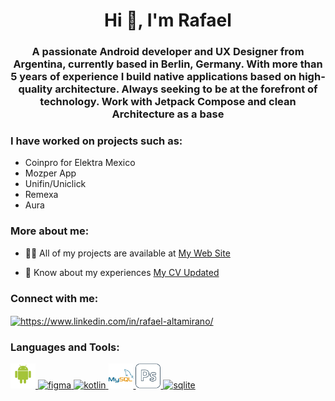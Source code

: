 <h1 align="center">Hi 👋, I'm Rafael</h1>
<h3 align="center">A passionate Android developer and UX Designer from Argentina, currently based in Berlin, Germany. With more than 5 years of experience I build native applications based on high-quality architecture. Always seeking to be at the forefront of technology. Work with Jetpack Compose and clean Architecture as a base </h3>

### I have worked on projects such as:
- Coinpro for Elektra Mexico
- Mozper App 
- Unifin/Uniclick
- Remexa
- Aura


### More about me:

- 👨‍💻 All of my projects are available at [ My Web Site](https://rafaelaltamiranoz3zf3xst.contra.com/?openCustomizationSidebarScreen=main&styleOverride=sydney%3Adawn)

- 📄 Know about my experiences [My CV Updated](https://drive.google.com/file/d/1Hr_a_Yo5tTEwdcL1YPhk8WUACu9pnUZ2/view?usp=sharing)

<h3 align="left">Connect with me:</h3>
<p align="left">
<a href="https://linkedin.com/in/https://www.linkedin.com/in/rafael-altamirano/" target="blank"><img align="center" src="https://raw.githubusercontent.com/rahuldkjain/github-profile-readme-generator/master/src/images/icons/Social/linked-in-alt.svg" alt="https://www.linkedin.com/in/rafael-altamirano/" height="30" width="40" /></a>
</p>

<h3 align="left">Languages and Tools:</h3>
<p align="left"> <a href="https://developer.android.com" target="_blank" rel="noreferrer"> <img src="https://raw.githubusercontent.com/devicons/devicon/master/icons/android/android-original-wordmark.svg" alt="android" width="40" height="40"/> </a> <a href="https://www.figma.com/" target="_blank" rel="noreferrer"> <img src="https://www.vectorlogo.zone/logos/figma/figma-icon.svg" alt="figma" width="40" height="40"/> </a> <a href="https://kotlinlang.org" target="_blank" rel="noreferrer"> <img src="https://www.vectorlogo.zone/logos/kotlinlang/kotlinlang-icon.svg" alt="kotlin" width="40" height="40"/> </a> <a href="https://www.mysql.com/" target="_blank" rel="noreferrer"> <img src="https://raw.githubusercontent.com/devicons/devicon/master/icons/mysql/mysql-original-wordmark.svg" alt="mysql" width="40" height="40"/> </a> <a href="https://www.photoshop.com/en" target="_blank" rel="noreferrer"> <img src="https://raw.githubusercontent.com/devicons/devicon/master/icons/photoshop/photoshop-line.svg" alt="photoshop" width="40" height="40"/> </a> <a href="https://www.sqlite.org/" target="_blank" rel="noreferrer"> <img src="https://www.vectorlogo.zone/logos/sqlite/sqlite-icon.svg" alt="sqlite" width="40" height="40"/> </a> <a 
